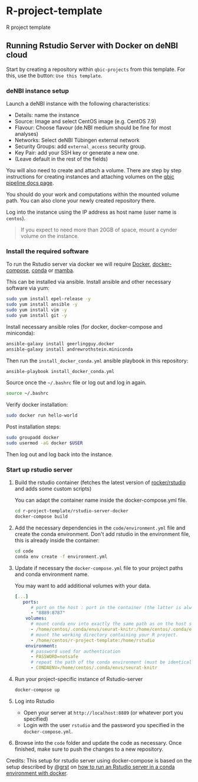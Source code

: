 # R-project-template

R project template

## Running Rstudio Server with Docker on deNBI cloud

Start by creating a repository within `qbic-projects` from this template. For this, use the button: `Use this template`.

### deNBI instance setup

Launch a deNBI instance with the following characteristics:

* Details: name the instance
* Source: Image and select CentOS image (e.g. CentOS 7.9)
* Flavour: Choose flavour (de.NBI medium should be fine for most analyses)
* Networks: Select deNBI Tübingen external network
* Security Groups: add `external_access` security group.
* Key Pair: add your SSH key or generate a new one.
* (Leave default in the rest of the fields)

You will also need to create and attach a volume. There are step by step instructions for creating instances and attaching volumes on the [qbic pipeline docs page](https://pipeline-docs.readthedocs.io/en/latest/markdown/clusters/denbi_cloud.html).

You should do your work and computations within the mounted volume path. You can also clone your newly created repository there.

Log into the instance using the IP address as host name (user name is `centos`).

> If you expect to need more than 20GB of space, mount a cynder volume on the instance.

### Install the required software

To run the Rstudio server via docker we will require [Docker](https://www.docker.com/), [docker-compose](https://github.com/docker/compose), [conda](https://docs.conda.io/en/latest/miniconda.html) or [mamba](https://github.com/conda-forge/miniforge#mambaforge).

This can be installed via ansible. Install ansible and other necessary software via yum:

```bash
sudo yum install epel-release -y
sudo yum install ansible -y
sudo yum install vim -y
sudo yum install git -y
```

Install necessary ansible roles (for docker, docker-compose and miniconda):

```bash
ansible-galaxy install geerlingguy.docker
ansible-galaxy install andrewrothstein.miniconda
```

Then run the `install_docker_conda.yml` ansible playbook in this repository:

```bash
ansible-playbook install_docker_conda.yml
```

Source once the `~/.bashrc` file or log out and log in again.

```bash
source ~/.bashrc
```

Verify docker installation:

```bash
sudo docker run hello-world
```

Post installation steps:

```bash
sudo groupadd docker
sudo usermod -aG docker $USER
```

Then log out and log back into the instance.

### Start up rstudio server

1. Build the rstudio container (fetches the latest version of [rocker/rstudio](https://hub.docker.com/r/rocker/rstudio) and adds some custom scripts)

   You can adapt the container name inside the docker-compose.yml file.

   ```bash
   cd r-project-template/rstudio-server-docker
   docker-compose build     
   ```

2. Add the necessary dependencies in the `code/environment.yml` file and create the conda environment. Don't add rstudio in the environment file, this is already inside the container:

   ```bash
   cd code
   conda env create -f environment.yml
   ```

3. Update if necessary the `docker-compose.yml` file to your project paths and conda environment name.

   You may want to add additional volumes with your data.

   ```yml
   [...]
      ports:
         # port on the host : port in the container (the latter is always 8787)
         - "8889:8787"
       volumes:
         # mount conda env into exactly the same path as on the host system - some paths are hardcoded in the env.
         - /home/centos/.conda/envs/seurat-knitr:/home/centos/.conda/envs/seurat-knitr
         # mount the working directory containing your R project.
         - /home/centos/r-project-template:/home/rstudio
       environment:
         # password used for authentication
         - PASSWORD=notsafe
         # repeat the path of the conda environment (must be identical to the path in "volumes")
         - CONDAENV=/home/centos/.conda/envs/seurat-knitr
   ```

4. Run your project-specific instance of Rstudio-server

   ```bash
   docker-compose up 
   ```

5. Log into Rstudio

   * Open your server at `http://localhost:8889` (or whatever port you specified)
   * Login with the user `rstudio` and the password you specified in the `docker-compose.yml`.

6. Browse into the `code` folder and update the code as necessary. Once finished, make sure to push the changes to a new repository.

Credits: This setup for rstudio server using docker-compose is based on the setup described by [@grst](github.com/grst) on [how to run an Rstudio server in a conda environment with docker](https://github.com/grst/rstudio-server-conda).
